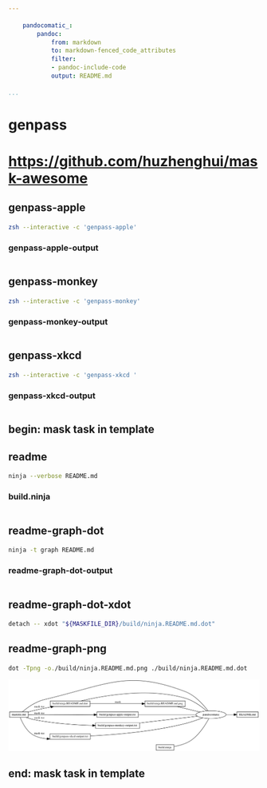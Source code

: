 ```yaml
---

    pandocomatic_:
        pandoc:
            from: markdown
            to: markdown-fenced_code_attributes
            filter:
            - pandoc-include-code
            output: README.md

...
```


# genpass

# https://github.com/huzhenghui/mask-awesome

## genpass-apple

```bash
zsh --interactive -c 'genpass-apple'
```

### genpass-apple-output

```{.plain include=./build/genpass-apple-output.txt}

```

## genpass-monkey

```bash
zsh --interactive -c 'genpass-monkey'
```

### genpass-monkey-output

```{.plain include=./build/genpass-monkey-output.txt}

```

## genpass-xkcd

```bash
zsh --interactive -c 'genpass-xkcd '
```

### genpass-xkcd-output

```{.plain include=./build/genpass-xkcd-output.txt}

```

## begin: mask task in template

## readme

```bash
ninja --verbose README.md
```

### build.ninja

```{.ninja include=./build.ninja}

```

## readme-graph-dot

```bash
ninja -t graph README.md
```

### readme-graph-dot-output

```{.dot include=./build/ninja.README.md.dot}

```

## readme-graph-dot-xdot

```bash
detach -- xdot "${MASKFILE_DIR}/build/ninja.README.md.dot"
```

## readme-graph-png

```bash
dot -Tpng -o./build/ninja.README.md.png ./build/ninja.README.md.dot
```

![README.md](./build/ninja.README.md.png)

## end: mask task in template
